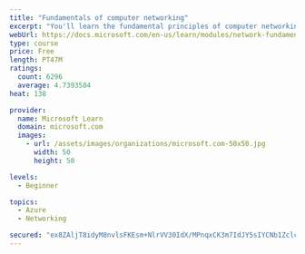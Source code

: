 ```yaml
---
title: "Fundamentals of computer networking"
excerpt: "You'll learn the fundamental principles of computer networking to prepare you for the Azure admin and developer learning paths."
webUrl: https://docs.microsoft.com/en-us/learn/modules/network-fundamentals/
type: course
price: Free
length: PT47M
ratings:
  count: 6296
  average: 4.7393584
heat: 138

provider:
  name: Microsoft Learn
  domain: microsoft.com
  images:
    - url: /assets/images/organizations/microsoft.com-50x50.jpg
      width: 50
      height: 50

levels:
  - Beginner

topics:
  - Azure
  - Networking

secured: "ex8ZAljT8idyM8nvlsFKEsm+NlrVV30IdX/MPnqxCK3m7IdJY5sIYCNb1Zclcq9LuNXVARckUvaMSCIUIdquhAB4LKAQf7lg4v7Wo1bM2xHsXHQmI24vW3HomwvebpUkkwO/5WP6lGRVgo3gJt2HITddAVrnr/s3kPzofPZSoGHg1uRlQkJ5yQ7Eb5jr130I71g0GhKDmMju4msyAcl3oKwSKKF7jQxkX00hfcU0wNfiH3gMcy1oRBuS4dP6YWWl/3RorEdoZTwaUqYh4rzMDBiPh2M98ITWIen3iXPG+JPPRu/VgJgYg+xBKxDYfeSG28+VrxMNFBbjZieDs4CW/7lh5Yh/8anSwynlRDP8HL+EyOvvJyqrGvAhAWE2yLl1RfGicBQ7U/vvFDOcYv8gkTo+148LWdAlS6cZUhxkXIg=;dY4YwRQAzO5UPijg1qxWog=="
---
```



